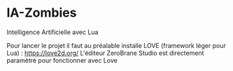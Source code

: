 # IA-Zombies
Intelligence Artificielle avec Lua

Pour lancer le projet il faut au préalable installe LOVE (framework léger pour Lua) : https://love2d.org/
L'éditeur ZeroBrane Studio est directement paramètré pour fonctionner avec Love
